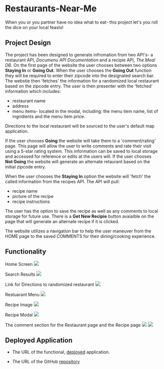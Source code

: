 # Restaurants-Near-Me
When you or you partner have no idea what to eat- this project let's you roll the dice on your local feasts!

## Project Design
The project has been designed to generate infromation from two API's- a restaurant API, *Documenu API Documentation*  and a recipie API, *The Meal DB*.  On the first page of the website the user chooses between two options **Staying In** or **Going Out**.  When the user chooses the **Going Out** function they will be required to enter their zipcode into the designated search bar.  The webstie then 'fetches' the information for a randomized local restaurant based on the zipcode entry.  The user is then presenter with the 'fetched' information which includes:  
- restaurant name
- address
- menu items- located in the modal, including: the menu item name, list of ingridients and the menu item price.  

Directions to the local restaurant will be sourced to the user's default map application.

If the user chooses **Going** the website will take them to a 'comment/rating' page.  This page will allow the user to write comments and rate their visit using a 5-star rating system.  This information can be saved to local storage and accessed for reference or edits at the users will.  If the user chooses **Not Going** the website will generate an alternate retaurant based on the initial zipcode entry.

When the user chooses the **Staying In** option the website will 'fetch' the called information from the recipes API.  The API will pull:
- recipe name
- picture of the recipe
- recipe instructions

The user has the option to save the recipe as well as any comments to local storage for future use.  There is a **Get New Recipie** button avaialble on the page that will generate an alternate recipe if it is clicked.

The website utilizes a navigation bar to help the user maneuver from the HOME page to the saved COMMENTS for their dining/cooking experience.

## Functionality

Home Screen
![](\assets\images\homePage.png)

Search Results
![](\assets\images\RestResult.png)

Link for Directions to randomized restaurant
![](\assets\images\GoogleMap.png)

Restuarant Menu
![](assets\images\RestMenu.png)

Recipe Image
![](\assets\images\RecipeImage.png)

Recipe Modal
![](\assets\images\RecipeModal.png)

The comment section for the Restaurant page and the Recipe page
![](assets\images\commentRest.png)
![](assets\images\commentsRec.png)




## Deployed Application

* The URL of the functional, [deployed](https://scashmore.github.io/Restaurants-Near-Me/) application.

* The URL of the GitHub [repository](https://github.com/scashmore/Restaurants-Near-Me)
